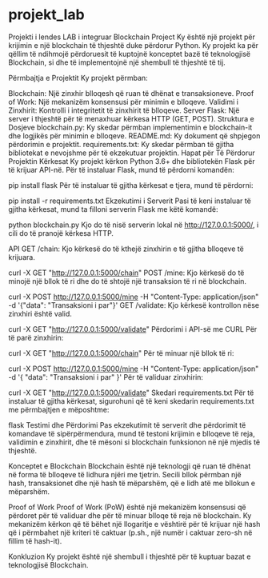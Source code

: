 # projekt_lab
Projekti i lendes LAB i integruar
Blockchain Project
Ky është një projekt për krijimin e një blockchain të thjeshtë duke përdorur Python. Ky projekt ka për qëllim të ndihmojë përdoruesit të kuptojnë konceptet bazë të teknologjisë Blockchain, si dhe të implementojnë një shembull të thjeshtë të tij.

Përmbajtja e Projektit
Ky projekt përmban:

Blockchain: Një zinxhir blloqesh që ruan të dhënat e transaksioneve.
Proof of Work: Një mekanizëm konsensusi për minimin e blloqeve.
Validimi i Zinxhirit: Kontrolli i integritetit të zinxhirit të blloqeve.
Server Flask: Një server i thjeshtë për të menaxhuar kërkesa HTTP (GET, POST).
Struktura e Dosjeve
blockchain.py: Ky skedar përmban implementimin e blockchain-it dhe logjikës për minimin e blloqeve.
README.md: Ky dokument që shpjegon përdorimin e projektit.
requirements.txt: Ky skedar përmban të gjitha bibliotekat e nevojshme për të ekzekutuar projektin.
Hapat për Të Përdorur Projektin
Kërkesat
Ky projekt kërkon Python 3.6+ dhe bibliotekën Flask për të krijuar API-në. Për të instaluar Flask, mund të përdorni komandën:


pip install flask
Për të instaluar të gjitha kërkesat e tjera, mund të përdorni:


pip install -r requirements.txt
Ekzekutimi i Serverit
Pasi të keni instaluar të gjitha kërkesat, mund ta filloni serverin Flask me këtë komandë:


python blockchain.py
Kjo do të nisë serverin lokal në http://127.0.0.1:5000/, i cili do të pranojë kërkesa HTTP.

API
GET /chain: Kjo kërkesë do të kthejë zinxhirin e të gjitha blloqeve të krijuara.


curl -X GET "http://127.0.0.1:5000/chain"
POST /mine: Kjo kërkesë do të minojë një bllok të ri dhe do të shtojë një transaksion të ri në blockchain.


curl -X POST http://127.0.0.1:5000/mine -H "Content-Type: application/json" -d '{"data": "Transaksioni i par"}'
GET /validate: Kjo kërkesë kontrollon nëse zinxhiri është valid.


curl -X GET "http://127.0.0.1:5000/validate"
Përdorimi i API-së me CURL
Për të parë zinxhirin:


curl -X GET "http://127.0.0.1:5000/chain"
Për të minuar një bllok të ri:


curl -X POST http://127.0.0.1:5000/mine -H "Content-Type: application/json" -d '{ "data": "Transaksioni i par" }'
Për të validuar zinxhirin:

curl -X GET "http://127.0.0.1:5000/validate"
Skedari requirements.txt
Për të instaluar të gjitha kërkesat, sigurohuni që të keni skedarin requirements.txt me përmbajtjen e mëposhtme:


flask
Testimi dhe Përdorimi
Pas ekzekutimit të serverit dhe përdorimit të komandave të sipërpërmendura, mund të testoni krijimin e blloqeve të reja, validimin e zinxhirit, dhe të mësoni si blockchain funksionon në një mjedis të thjeshtë.

Konceptet e Blockchain
Blockchain është një teknologji që ruan të dhënat në forma të blloqeve të lidhura njëri me tjetrin. Secili bllok përmban një hash, transaksionet dhe një hash të mëparshëm, që e lidh atë me bllokun e mëparshëm.

Proof of Work
Proof of Work (PoW) është një mekanizëm konsensusi që përdoret për të validuar dhe për të minuar blloqe të reja në blockchain. Ky mekanizëm kërkon që të bëhet një llogaritje e vështirë për të krijuar një hash që i përmbahet një kriteri të caktuar (p.sh., një numër i caktuar zero-sh në fillim të hash-it).

Konkluzion
Ky projekt është një shembull i thjeshtë për të kuptuar bazat e teknologjisë Blockchain.                                                                            
